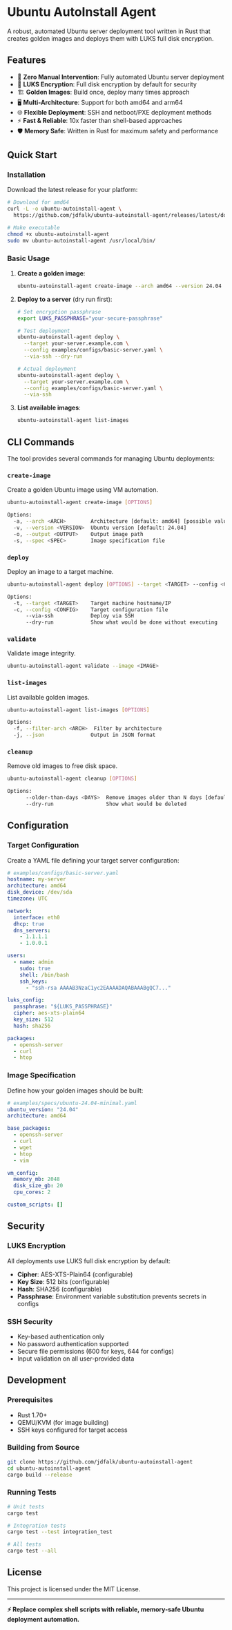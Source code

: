 # Ubuntu AutoInstall Agent

<!-- file: README.md -->
<!-- version: 1.0.0 -->
<!-- guid: 123e4567-e89b-12d3-a456-426614174000 -->

A robust, automated Ubuntu server deployment tool written in Rust that creates golden images and deploys them with LUKS full disk encryption.

## Features

- 🚀 **Zero Manual Intervention**: Fully automated Ubuntu server deployment
- 🔐 **LUKS Encryption**: Full disk encryption by default for security
- 🏗️ **Golden Images**: Build once, deploy many times approach
- 🖥️ **Multi-Architecture**: Support for both amd64 and arm64
- 🌐 **Flexible Deployment**: SSH and netboot/PXE deployment methods
- ⚡ **Fast & Reliable**: 10x faster than shell-based approaches
- 🛡️ **Memory Safe**: Written in Rust for maximum safety and performance

## Quick Start

### Installation

Download the latest release for your platform:

```bash
# Download for amd64
curl -L -o ubuntu-autoinstall-agent \
  https://github.com/jdfalk/ubuntu-autoinstall-agent/releases/latest/download/ubuntu-autoinstall-agent-x86_64-unknown-linux-gnu

# Make executable
chmod +x ubuntu-autoinstall-agent
sudo mv ubuntu-autoinstall-agent /usr/local/bin/
```

### Basic Usage

1. **Create a golden image**:
   ```bash
   ubuntu-autoinstall-agent create-image --arch amd64 --version 24.04
   ```

2. **Deploy to a server** (dry run first):
   ```bash
   # Set encryption passphrase
   export LUKS_PASSPHRASE="your-secure-passphrase"
   
   # Test deployment
   ubuntu-autoinstall-agent deploy \
     --target your-server.example.com \
     --config examples/configs/basic-server.yaml \
     --via-ssh --dry-run
   
   # Actual deployment
   ubuntu-autoinstall-agent deploy \
     --target your-server.example.com \
     --config examples/configs/basic-server.yaml \
     --via-ssh
   ```

3. **List available images**:
   ```bash
   ubuntu-autoinstall-agent list-images
   ```

## CLI Commands

The tool provides several commands for managing Ubuntu deployments:

### `create-image`
Create a golden Ubuntu image using VM automation.

```bash
ubuntu-autoinstall-agent create-image [OPTIONS]

Options:
  -a, --arch <ARCH>        Architecture [default: amd64] [possible values: amd64, arm64]
  -v, --version <VERSION>  Ubuntu version [default: 24.04]
  -o, --output <OUTPUT>    Output image path
  -s, --spec <SPEC>        Image specification file
```

### `deploy`
Deploy an image to a target machine.

```bash
ubuntu-autoinstall-agent deploy [OPTIONS] --target <TARGET> --config <CONFIG>

Options:
  -t, --target <TARGET>    Target machine hostname/IP
  -c, --config <CONFIG>    Target configuration file
      --via-ssh            Deploy via SSH
      --dry-run            Show what would be done without executing
```

### `validate`
Validate image integrity.

```bash
ubuntu-autoinstall-agent validate --image <IMAGE>
```

### `list-images`
List available golden images.

```bash
ubuntu-autoinstall-agent list-images [OPTIONS]

Options:
  -f, --filter-arch <ARCH>  Filter by architecture
  -j, --json               Output in JSON format
```

### `cleanup`
Remove old images to free disk space.

```bash
ubuntu-autoinstall-agent cleanup [OPTIONS]

Options:
      --older-than-days <DAYS>  Remove images older than N days [default: 30]
      --dry-run                 Show what would be deleted
```

## Configuration

### Target Configuration

Create a YAML file defining your target server configuration:

```yaml
# examples/configs/basic-server.yaml
hostname: my-server
architecture: amd64
disk_device: /dev/sda
timezone: UTC

network:
  interface: eth0
  dhcp: true
  dns_servers:
    - 1.1.1.1
    - 1.0.0.1

users:
  - name: admin
    sudo: true
    shell: /bin/bash
    ssh_keys:
      - "ssh-rsa AAAAB3NzaC1yc2EAAAADAQABAAABgQC7..."

luks_config:
  passphrase: "${LUKS_PASSPHRASE}"
  cipher: aes-xts-plain64
  key_size: 512
  hash: sha256

packages:
  - openssh-server
  - curl
  - htop
```

### Image Specification

Define how your golden images should be built:

```yaml
# examples/specs/ubuntu-24.04-minimal.yaml
ubuntu_version: "24.04"
architecture: amd64

base_packages:
  - openssh-server
  - curl
  - wget
  - htop
  - vim

vm_config:
  memory_mb: 2048
  disk_size_gb: 20
  cpu_cores: 2

custom_scripts: []
```

## Security

### LUKS Encryption

All deployments use LUKS full disk encryption by default:

- **Cipher**: AES-XTS-Plain64 (configurable)
- **Key Size**: 512 bits (configurable)  
- **Hash**: SHA256 (configurable)
- **Passphrase**: Environment variable substitution prevents secrets in configs

### SSH Security

- Key-based authentication only
- No password authentication supported
- Secure file permissions (600 for keys, 644 for configs)
- Input validation on all user-provided data

## Development

### Prerequisites

- Rust 1.70+
- QEMU/KVM (for image building)
- SSH keys configured for target access

### Building from Source

```bash
git clone https://github.com/jdfalk/ubuntu-autoinstall-agent
cd ubuntu-autoinstall-agent
cargo build --release
```

### Running Tests

```bash
# Unit tests
cargo test

# Integration tests  
cargo test --test integration_test

# All tests
cargo test --all
```

## License

This project is licensed under the MIT License.

---

**⚡ Replace complex shell scripts with reliable, memory-safe Ubuntu deployment automation.**
